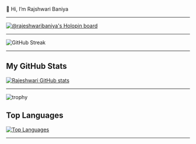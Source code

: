 👋 Hi, I’m Rajshwari Baniya
***

[![@rajeshwaribaniya's Holopin board](https://holopin.me/rajeshwaribaniya)](https://holopin.io/@rajeshwaribaniya)
***

![GitHub Streak](https://streak-stats.demolab.com?user=Rajeshwari1-1&theme=dark&hide_border=true&fire=DD2727)
***

## My GitHub Stats
[![Rajeshwari GitHub stats](https://github-readme-stats.vercel.app/api?username=Rajeshwari1-1&theme=github_dark)](https://github.com/anuraghazra/github-readme-stats)
***
![trophy](https://github-profile-trophy.vercel.app/?username=Rajeshwari1-1)

## Top Languages
[![Top Languages](https://github-readme-stats.vercel.app/api/top-langs/?username=Rajeshwari1-1&theme=algolia)](https://github.com/anuraghazra/github-readme-stats)
***



